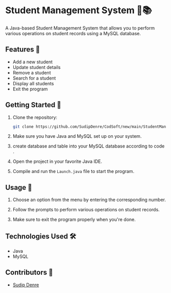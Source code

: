 # Student Management System 💼📚

A Java-based Student Management System that allows you to perform various operations on student records using a MySQL database.

## Features 🌟

- Add a new student
- Update student details
- Remove a student
- Search for a student
- Display all students
- Exit the program

## Getting Started 🚀

1. Clone the repository:

   ```bash
   git clone https://github.com/SudipDenre/CodSoft/new/main/StudentManagementSystem
   ```

2. Make sure you have Java and MySQL set up on your system.

3. create database and table into your MySQL database according to code .

4. Open the project in your favorite Java IDE.

5. Compile and run the `Launch.java` file to start the program.

## Usage 📝

1. Choose an option from the menu by entering the corresponding number.

2. Follow the prompts to perform various operations on student records.

3. Make sure to exit the program properly when you're done.

## Technologies Used 🛠️

- Java
- MySQL

## Contributors 👥

- [Sudip Denre](https://github.com/SudipDenre)



